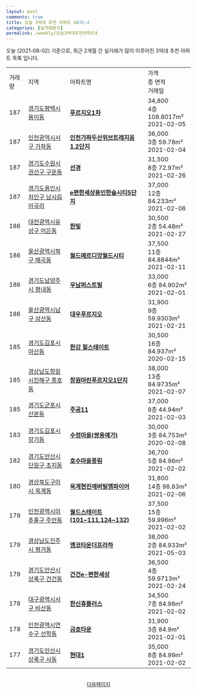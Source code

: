 ```yaml
---
layout: post
comments: true
title: 오늘 3억대 추천 아파트 &#35;4
categories: [실거래분석]
permalink: /weekly/오늘3억대추천아파트4
---
```


오늘 (2021-08-02) 기준으로, 최근 2개월 간 실거래가 많이 이루어진 3억대 추천 아파트 목록 입니다.

<table class="sortable">
  <tr>
    <td>거래량</td>
    <td>지역</td>
    <td>아파트명</td>
    <td>가격<br>층 면적<br>거래일</td>
  </tr>

  <tr class="item">
    <td>187</td>
    <td><a href="/apt/경기도평택시용이동">경기도평택시 용이동</a></td>
    <td style="font-weight: bold;"><a href="https://search.naver.com/search.naver?query=용이동 푸르지오1차">푸르지오1차</a></td>
    <td>34,800<br>4층  108.8017m²<br>2021-02-05</td>
  </tr>

  <tr class="item">
    <td>187</td>
    <td><a href="/apt/인천광역시서구가좌동">인천광역시서구 가좌동</a></td>
    <td style="font-weight: bold;"><a href="https://search.naver.com/search.naver?query=가좌동 인천가좌두산위브트레지움 1,2단지">인천가좌두산위브트레지움 1,2단지</a></td>
    <td>36,000<br>3층  59.78m²<br>2021-02-04</td>
  </tr>

  <tr class="item">
    <td>187</td>
    <td><a href="/apt/경기도수원시권선구구운동">경기도수원시권선구 구운동</a></td>
    <td style="font-weight: bold;"><a href="https://search.naver.com/search.naver?query=구운동 선경">선경</a></td>
    <td>31,500<br>8층  72.97m²<br>2021-02-26</td>
  </tr>

  <tr class="item">
    <td>187</td>
    <td><a href="/apt/경기도용인시처인구남사읍아곡리">경기도용인시처인구 남사읍아곡리</a></td>
    <td style="font-weight: bold;"><a href="https://search.naver.com/search.naver?query=남사읍아곡리 e편한세상용인한숲시티5단지">e편한세상용인한숲시티5단지</a></td>
    <td>37,000<br>12층  84.233m²<br>2021-02-06</td>
  </tr>

  <tr class="item">
    <td>186</td>
    <td><a href="/apt/대전광역시유성구어은동">대전광역시유성구 어은동</a></td>
    <td style="font-weight: bold;"><a href="https://search.naver.com/search.naver?query=어은동 한빛">한빛</a></td>
    <td>30,500<br>2층  54.48m²<br>2021-02-27</td>
  </tr>

  <tr class="item">
    <td>186</td>
    <td><a href="/apt/울산광역시북구매곡동">울산광역시북구 매곡동</a></td>
    <td style="font-weight: bold;"><a href="https://search.naver.com/search.naver?query=매곡동 월드메르디앙월드시티">월드메르디앙월드시티</a></td>
    <td>37,500<br>11층  84.8844m²<br>2021-02-11</td>
  </tr>

  <tr class="item">
    <td>186</td>
    <td><a href="/apt/경기도남양주시평내동">경기도남양주시 평내동</a></td>
    <td style="font-weight: bold;"><a href="https://search.naver.com/search.naver?query=평내동 우남퍼스트빌">우남퍼스트빌</a></td>
    <td>33,000<br>6층  84.902m²<br>2021-02-01</td>
  </tr>

  <tr class="item">
    <td>186</td>
    <td><a href="/apt/울산광역시남구삼산동">울산광역시남구 삼산동</a></td>
    <td style="font-weight: bold;"><a href="https://search.naver.com/search.naver?query=삼산동 대우푸르지오">대우푸르지오</a></td>
    <td>31,900<br>9층  59.9303m²<br>2021-02-21</td>
  </tr>

  <tr class="item">
    <td>185</td>
    <td><a href="/apt/경기도김포시마산동">경기도김포시 마산동</a></td>
    <td style="font-weight: bold;"><a href="https://search.naver.com/search.naver?query=마산동 한강 힐스테이트">한강 힐스테이트</a></td>
    <td>30,500<br>16층  84.937m²<br>2020-02-15</td>
  </tr>

  <tr class="item">
    <td>185</td>
    <td><a href="/apt/경상남도창원시진해구풍호동">경상남도창원시진해구 풍호동</a></td>
    <td style="font-weight: bold;"><a href="https://search.naver.com/search.naver?query=풍호동 창원마린푸르지오1단지">창원마린푸르지오1단지</a></td>
    <td>38,000<br>13층  84.9735m²<br>2021-02-07</td>
  </tr>

  <tr class="item">
    <td>185</td>
    <td><a href="/apt/경기도군포시산본동">경기도군포시 산본동</a></td>
    <td style="font-weight: bold;"><a href="https://search.naver.com/search.naver?query=산본동 주공11">주공11</a></td>
    <td>37,000<br>8층  44.94m²<br>2021-02-03</td>
  </tr>

  <tr class="item">
    <td>183</td>
    <td><a href="/apt/경기도김포시장기동">경기도김포시 장기동</a></td>
    <td style="font-weight: bold;"><a href="https://search.naver.com/search.naver?query=장기동 수정마을(쌍용예가)">수정마을(쌍용예가)</a></td>
    <td>30,000<br>3층  84.753m²<br>2020-02-08</td>
  </tr>

  <tr class="item">
    <td>182</td>
    <td><a href="/apt/경기도안산시단원구초지동">경기도안산시단원구 초지동</a></td>
    <td style="font-weight: bold;"><a href="https://search.naver.com/search.naver?query=초지동 호수마을풍림">호수마을풍림</a></td>
    <td>36,700<br>5층  84.96m²<br>2021-02-02</td>
  </tr>

  <tr class="item">
    <td>180</td>
    <td><a href="/apt/경상북도구미시옥계동">경상북도구미시 옥계동</a></td>
    <td style="font-weight: bold;"><a href="https://search.naver.com/search.naver?query=옥계동 옥계현진에버빌엠파이어">옥계현진에버빌엠파이어</a></td>
    <td>31,800<br>14층  98.83m²<br>2021-02-06</td>
  </tr>

  <tr class="item">
    <td>179</td>
    <td><a href="/apt/인천광역시미추홀구주안동">인천광역시미추홀구 주안동</a></td>
    <td style="font-weight: bold;"><a href="https://search.naver.com/search.naver?query=주안동 월드스테이트(101~111,124~132)">월드스테이트(101~111,124~132)</a></td>
    <td>37,500<br>15층  59.996m²<br>2021-02-02</td>
  </tr>

  <tr class="item">
    <td>179</td>
    <td><a href="/apt/경상남도진주시평거동">경상남도진주시 평거동</a></td>
    <td style="font-weight: bold;"><a href="https://search.naver.com/search.naver?query=평거동 엠코타운더프라하">엠코타운더프라하</a></td>
    <td>38,000<br>2층  84.933m²<br>2021-05-03</td>
  </tr>

  <tr class="item">
    <td>179</td>
    <td><a href="/apt/경기도안산시상록구건건동">경기도안산시상록구 건건동</a></td>
    <td style="font-weight: bold;"><a href="https://search.naver.com/search.naver?query=건건동 건건e-편한세상">건건e-편한세상</a></td>
    <td>36,500<br>4층  59.9713m²<br>2021-02-24</td>
  </tr>

  <tr class="item">
    <td>178</td>
    <td><a href="/apt/대구광역시서구비산동">대구광역시서구 비산동</a></td>
    <td style="font-weight: bold;"><a href="https://search.naver.com/search.naver?query=비산동 한신휴플러스">한신휴플러스</a></td>
    <td>34,500<br>7층  84.98m²<br>2021-02-02</td>
  </tr>

  <tr class="item">
    <td>178</td>
    <td><a href="/apt/인천광역시연수구선학동">인천광역시연수구 선학동</a></td>
    <td style="font-weight: bold;"><a href="https://search.naver.com/search.naver?query=선학동 금호타운">금호타운</a></td>
    <td>31,900<br>3층  84.9m²<br>2021-02-01</td>
  </tr>

  <tr class="item">
    <td>177</td>
    <td><a href="/apt/경기도안산시상록구사동">경기도안산시상록구 사동</a></td>
    <td style="font-weight: bold;"><a href="https://search.naver.com/search.naver?query=사동 현대1">현대1</a></td>
    <td>35,000<br>8층  84.99m²<br>2021-02-02</td>
  </tr>

</table>

<br>
<center><a href="/weekly/오늘3억대추천아파트5">다음페이지</a></center>
<br><br>
